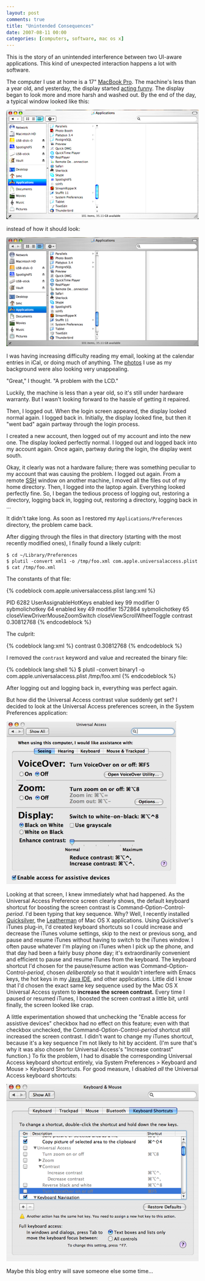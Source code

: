 ```yaml
---
layout: post
comments: true
title: "Unintended Consequences"
date: 2007-08-11 00:00
categories: [computers, software, mac os x]
---
```


This is the story of an unintended interference between two
UI-aware applications. This kind of unexpected interaction happens
a lot with software.

<!-- more -->

The computer I use at home is a 17" [MacBook Pro][]. The machine's less
than a year old, and yesterday, the display started [acting funny][]. The
display began to look more and more harsh and washed out. By the end of the
day, a typical window looked like this:

![bad Finder display](/images/finder-bad.png)

instead of how it should look:

![good Finder display](/images/finder-good.png)

I was having increasing difficulty reading my email, looking at the
calendar entries in iCal, or doing much of anything. The [photos][] I use
as my background were also looking very unappealing.

"Great," I thought. "A problem with the LCD."

Luckily, the machine is less than a year old, so it's still under
hardware warranty. But I wasn't looking forward to the hassle of
getting it repaired.

Then, I logged out. When the login screen appeared, the display
looked normal again. I logged back in. Initially, the display
looked fine, but then it "went bad" again partway through the login
process.

I created a new account, then logged out of my account and into the
new one. The display looked perfectly normal. I logged out and
logged back into my account again. Once again, partway during the
login, the display went south.

Okay, it clearly was not a hardware failure; there was something peculiar
to my account that was causing the problem. I logged out again. From a
remote [SSH][] window on another machine, I moved all the files out of my
home directory. Then, I logged into the laptop again. Everything looked
perfectly fine. So, I began the tedious process of logging out, restoring a
directory, logging back in, logging out, restoring a directory, logging
back in ...

It didn't take long. As soon as I restored my
`Applications/Preferences` directory, the problem came back.

After digging through the files in that directory (starting with
the most recently modified ones), I finally found a likely
culprit:

    $ cd ~/Library/Preferences
    $ plutil -convert xml1 -o /tmp/foo.xml com.apple.universalaccess.plist
    $ cat /tmp/foo.xml

The constants of that file:

{% codeblock com.apple.universalaccess.plist lang:xml %}
<?xml version="1.0" encoding="UTF-8"?>
<!DOCTYPE plist PUBLIC "-//Apple Computer//DTD PLIST 1.0//EN" 
          "http://www.apple.com/DTDs/PropertyList-1.0.dtd">
<plist version="1.0">
<dict>
        <key>PID</key>
        <integer>6282</integer>
        <key>UserAssignableHotKeys</key>
        <array>
                <dict>
                        <key>enabled</key>
                        <true/>
                        <key>key</key>
                        <integer>99</integer>
                        <key>modifier</key>
                        <integer>0</integer>
                        <key>sybmolichotkey</key>
                        <integer>64</integer>
                </dict>
                <dict>
                        <key>enabled</key>
                        <true/>
                        <key>key</key>
                        <integer>49</integer>
                        <key>modifier</key>
                        <integer>1572864</integer>
                        <key>sybmolichotkey</key>
                        <integer>65</integer>
                </dict>
        </array>
        <key>closeViewDriverMouseZoomSwitch</key>
        <true/>
        <key>closeViewScrollWheelToggle</key>
        <true/>
        <key>contrast</key>
        <real>0.30812768</real>
</dict>
</plist>
{% endcodeblock %}

The culprit:

{% codeblock lang:xml %}
<key>contrast</key>
<real>0.30812768</real>
{% endcodeblock %}

I removed the `contrast` keyword and value and recreated the binary file:

{% codeblock lang:shell %}
$ plutil -convert binary1 -o com.apple.universalaccess.plist /tmp/foo.xml
{% endcodeblock %}

After logging out and logging back in, everything was perfect
again.

But how did the Universal Access contrast value suddenly get set? I
decided to look at the Universal Access preferences screen, in the
System Preferences application:

![Universal Access](/images/universal-access.png)

Looking at that screen, I knew immediately what had happened. As the
Universal Access Preference screen clearly shows, the default keyboard
shortcut for boosting the screen contrast is
Command-Option-Control-*period*. I'd been typing that key sequence. Why?
Well, I recently installed [Quicksilver][], the [Leatherman][] of Mac OS X
applications. Using Quicksilver's iTunes plug-in, I'd created keyboard
shortcuts so I could increase and decrease the iTunes volume settings, skip
to the next or previous song, and pause and resume iTunes without having to
switch to the iTunes window. I often pause whatever I'm playing on iTunes
when I pick up the phone, and that day had been a fairly busy phone day;
it's extraordinarily convenient and efficient to pause and resume iTunes
from the keyboard. The keyboard shortcut I'd chosen for the pause/resume
action was Command-Option-Control-*period*, chosen *deliberately* so that
it wouldn't interfere with Emacs keys, the hot keys in my [Java IDE][], and
other applications. Little did I know that I'd chosen the exact same key
sequence used by the Mac OS X Universal Access system to **increase the
screen contrast.** Every time I paused or resumed iTunes, I boosted the
screen contrast a little bit, until finally, the screen looked like crap.

A little experimentation showed that unchecking the "Enable access
for assistive devices" checkbox had no effect on this feature; even
with that checkbox unchecked, the Command-Option-Control-*period*
shortcut still increased the screen contrast. I didn't want to
change my iTunes shortcut, because it's a key sequence I'm not
likely to hit by accident. (I'm sure that's why it was also chosen
for Universal Access's "Increase contrast" function.) To fix the
problem, I had to disable the corresponding Universal Access
keyboard shortcut entirely, via System Preferences &gt; Keyboard
and Mouse &gt; Keyboard Shortcuts. For good measure, I disabled
*all* the Universal Access keyboard shortcuts:

![Universal Access keyboard shortcuts](/images/keyboard-shortcuts.png)

Maybe this blog entry will save someone else some time...

[MacBook Pro]: http://www.apple.com/macbookpro/
[acting funny]: http://books.google.com/books?id=BzRfkR51i60C&amp;dq=%22acting+funny%22&amp;printsec=frontcover&amp;source=web&amp;ots=BGoE6aSChA&amp;sig=jgdJrGfy87AYu5kkU8mDNrdTyYQ
[photos]: http://www.clapper.org/bmc/photography/gallery/
[SSH]: http://www.openssh.org/
[Quicksilver]: http://quicksilver.blacktree.com/
[Leatherman]: http://www.leatherman.com/
[Java IDE]: http://www.netbeans.org/
